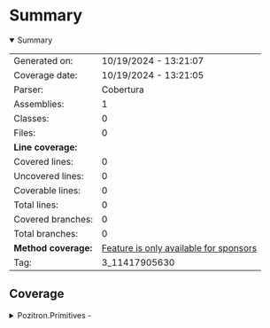 # Summary
<details open><summary>Summary</summary>

|||
|:---|:---|
| Generated on: | 10/19/2024 - 13:21:07 |
| Coverage date: | 10/19/2024 - 13:21:05 |
| Parser: | Cobertura |
| Assemblies: | 1 |
| Classes: | 0 |
| Files: | 0 |
| **Line coverage:** |  |
| Covered lines: | 0 |
| Uncovered lines: | 0 |
| Coverable lines: | 0 |
| Total lines: | 0 |
| Covered branches: | 0 |
| Total branches: | 0 |
| **Method coverage:** | [Feature is only available for sponsors](https://reportgenerator.io/pro) |
| Tag: | 3_11417905630 |

</details>

## Coverage
<details><summary>Pozitron.Primitives - </summary>

|**Name**|**Line**|**Branch**|
|:---|---:|---:|
|**Pozitron.Primitives**|****|****|

</details>
